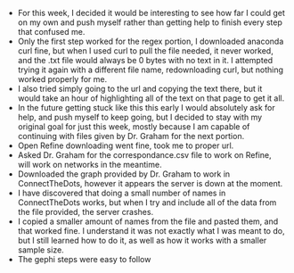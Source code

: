 - For this week, I decided it would be interesting to see how far I could get on my own and push myself rather than getting help to finish every step that confused me.
- Only the first step worked for the regex portion, I downloaded anaconda curl fine, but when I used curl to pull the file needed, it never worked, and the .txt file would always be 0 bytes with no text in it. I attempted trying it again with a different file name, redownloading curl, but nothing worked properly for me.
- I also tried simply going to the url and copying the text there, but it would take an hour of highlighting all of the text on that page to get it all.
- In the future getting stuck like this this early I would absolutely ask for help, and push myself to keep going, but I decided to stay with my original goal for just this week, mostly because I am capable of continuing with files given by Dr. Graham for the next portion.
- Open Refine downloading went fine, took me to proper url.
- Asked Dr. Graham for the correspondance.csv file to work on Refine, will work on networks in the meantime.
- Downloaded the graph provided by Dr. Graham to work in ConnectTheDots, however it appears the server is down at the moment.
- I have discovered that doing a small number of names in ConnectTheDots works, but when I try and include all of the data from the file provided, the server crashes.
- I copied a smaller amount of names from the file and pasted them, and that worked fine. I understand it was not exactly what I was meant to do, but I still learned how to do it, as well as how it works with a smaller sample size.
- The gephi steps were easy to follow
